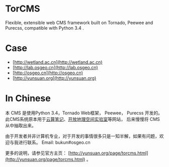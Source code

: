 # TorCMS
Flexible, extensible web CMS framework built on Tornado, Peewee and Purecss, compatible with Python 3.4 .

# Case

* [http://wetland.ac.cn](http://wetland.ac.cn)
* [http://lab.osgeo.cn](http://lab.osgeo.cn)
* [http://osgeo.cn](http://osgeo.cn)
* [http://yunsuan.org](http://yunsuan.org)

# In Chinese

本 CMS 是使用Python 3.4，Tornado Web框架， Peewee， Purecss 开发的。
此CMS系统原本用于[云算笔记](http://yunsuan.org)、[开放地理空间实验室](http://lab.osgeo.cn)等网站，
后来慢慢将 CMS 从中抽取出来。

由于开发者并非计算机专业，对于开发的事情很多只是一知半解，如果有问题，欢迎与我进行联系。 Email: bukun#osgeo.cn

更多的说明，请参见官方主页：  [http://yunsuan.org/page/torcms.html](http://yunsuan.org/page/torcms.html) 。
